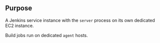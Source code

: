 ## Purpose
A Jenkins service instance with the `server` process on its own dedicated EC2 instance.

Build jobs run on dedicated `agent` hosts.

